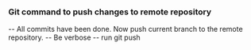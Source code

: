 ### Git command to push changes to remote repository

-- All commits have been done. Now push current branch to the remote repository.
-- Be verbose
-- run git push
